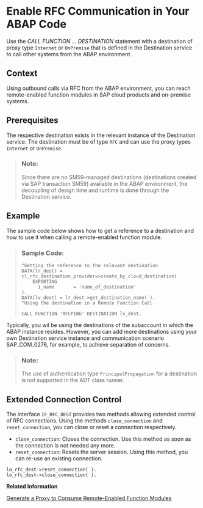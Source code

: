 <!-- loiobbbd14283e984d6aa7b05062f197ef5b -->

# Enable RFC Communication in Your ABAP Code

Use the *CALL FUNCTION ... DESTINATION* statement with a destination of proxy type `Internet` or `OnPremise` that is defined in the Destination service to call other systems from the ABAP environment.



<a name="loiobbbd14283e984d6aa7b05062f197ef5b__section_x2n_dvw_qmb"/>

## Context

Using outbound calls via RFC from the ABAP environment, you can reach remote-enabled function modules in SAP cloud products and on-premise systems.



<a name="loiobbbd14283e984d6aa7b05062f197ef5b__section_kch_jvw_qmb"/>

## Prerequisites

The respective destination exists in the relevant instance of the Destination service. The destination must be of type `RFC` and can use the proxy types `Internet` or `OnPremise`.

> ### Note:  
> Since there are no SM59-managed destinations \(destinations created via SAP transaction SM59\) available in the ABAP environment, the decoupling of design time and runtime is done through the Destination service.



<a name="loiobbbd14283e984d6aa7b05062f197ef5b__section_mks_gvw_qmb"/>

## Example

The sample code below shows how to get a reference to a destination and how to use it when calling a remote-enabled function module.

> ### Sample Code:  
> ```lang-abap
> "Getting the reference to the relevant destination
> DATA(lr_dest) = cl_rfc_destination_provider=>create_by_cloud_destination(
>     EXPORTING
> 		i_name       = 'name_of_destination'
> ).
> DATA(lv_dest) = lr_dest->get_destination_name( ).
> "Using the destination in a Remote Function Call
> 
> CALL FUNCTION 'RFCPING' DESTINATION lv_dest.
> ```

Typically, you wil be using the destinations of the subaccount in which the ABAP instance resides. However, you can add more destinations using your own Destination service instance and communication scenario SAP\_COM\_0276, for example, to achieve separation of concerns.

> ### Note:  
> The use of authentication type `PrincipalPropagation` for a destination is not supported in the ADT class runner.



<a name="loiobbbd14283e984d6aa7b05062f197ef5b__section_kxv_zqm_drb"/>

## Extended Connection Control

The interface `IF_RFC_DEST` provides two methods allowing extended control of RFC connections. Using the methods `close_connection` and `reset_connection`, you can close or reset a connection respectively.

-   `close_connection`: Closes the connection. Use this method as soon as the connection is not needed any more.
-   `reset_connection`: Resets the server session. Using this method, you can re-use an existing connection.

```
lo_rfc_dest->reset_connection( ).
lo_rfc_dest->close_connection( ).

```

**Related Information**  


[Generate a Proxy to Consume Remote-Enabled Function Modules](generate-a-proxy-to-consume-remote-enabled-function-modules-0c9b60f.md "Generate an RFC proxy via the service consumption model.")

